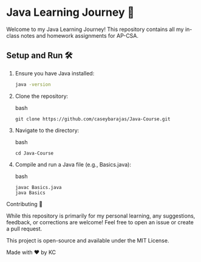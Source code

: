 # Java Learning Journey 🚀

Welcome to my Java Learning Journey! This repository contains all my in-class notes and homework assignments for AP-CSA.

## Setup and Run 🛠️

1. Ensure you have Java installed:
   ```bash
   java -version

2. Clone the repository:

     bash

       git clone https://github.com/caseybarajas/Java-Course.git

3. Navigate to the directory:

     bash

       cd Java-Course

4. Compile and run a Java file (e.g., Basics.java):

     bash

       javac Basics.java
       java Basics

Contributing 🤝

While this repository is primarily for my personal learning, any suggestions, feedback, or corrections are welcome! Feel free to open an issue or create a pull request.

This project is open-source and available under the MIT License.

Made with ❤️ by KC
